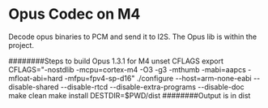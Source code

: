 # Opus Codec on M4

Decode opus binaries to PCM and send it to I2S. The Opus lib is within the project.




########Steps to build Opus 1.3.1 for M4
unset CFLAGS
export CFLAGS="-nostdlib -mcpu=cortex-m4 -O3 -g3 -mthumb -mabi=aapcs -mfloat-abi=hard -mfpu=fpv4-sp-d16"
./configure --host=arm-none-eabi --disable-shared --disable-rtcd --disable-extra-programs --disable-doc
make clean
make install DESTDIR=$PWD/dist
########Output is in dist
